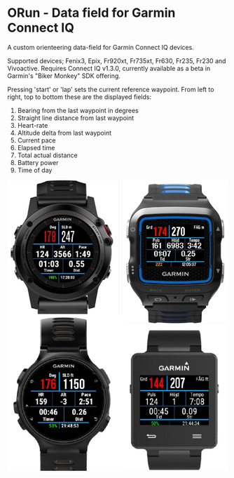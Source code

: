 # ORun - Data field for Garmin Connect IQ

A custom orienteering data-field for Garmin Connect IQ devices.

Supported devices; Fenix3, Epix, Fr920xt, Fr735xt, Fr630, Fr235, Fr230 and Vivoactive.
Requires Connect IQ v1.3.0, currently available as a beta in Garmin's "Biker Monkey" SDK offering.

Pressing 'start' or 'lap' sets the current reference waypoint.
From left to right, top to bottom these are the displayed fields:

1. Bearing from the last waypoint in degrees
2. Straight line distance from last waypoint
3. Heart-rate
4. Altitude delta from last waypoint
5. Current pace
6. Elapsed time
7. Total actual distance 
8. Battery power
9. Time of day

![Image of ORun](ORun.jpg)